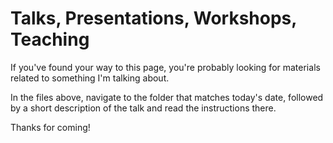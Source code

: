 # Talks, Presentations, Workshops, Teaching

If you've found your way to this page, you're probably looking for materials related to something I'm talking about.  

In the files above, navigate to the folder that matches today's date, followed by a short description of the talk and read the instructions there.  

Thanks for coming!

